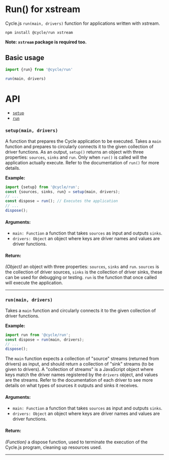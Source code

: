 # Run() for xstream

Cycle.js `run(main, drivers)` function for applications written with xstream.

```
npm install @cycle/run xstream
```

**Note: `xstream` package is required too.**

## Basic usage

```js
import {run} from '@cycle/run'

run(main, drivers)
```

# API

- [`setup`](#setup)
- [`run`](#run)

### <a id="setup"></a> `setup(main, drivers)`

A function that prepares the Cycle application to be executed. Takes a `main`
function and prepares to circularly connects it to the given collection of
driver functions. As an output, `setup()` returns an object with three
properties: `sources`, `sinks` and `run`. Only when `run()` is called will
the application actually execute. Refer to the documentation of `run()` for
more details.

**Example:**
```js
import {setup} from '@cycle/run';
const {sources, sinks, run} = setup(main, drivers);
// ...
const dispose = run(); // Executes the application
// ...
dispose();
```

#### Arguments:

- `main: Function` a function that takes `sources` as input and outputs `sinks`.
- `drivers: Object` an object where keys are driver names and values are driver functions.

#### Return:

*(Object)* an object with three properties: `sources`, `sinks` and `run`. `sources` is the collection of driver sources, `sinks` is the
collection of driver sinks, these can be used for debugging or testing. `run`
is the function that once called will execute the application.

- - -

### <a id="run"></a> `run(main, drivers)`

Takes a `main` function and circularly connects it to the given collection
of driver functions.

**Example:**
```js
import run from '@cycle/run';
const dispose = run(main, drivers);
// ...
dispose();
```

The `main` function expects a collection of "source" streams (returned from
drivers) as input, and should return a collection of "sink" streams (to be
given to drivers). A "collection of streams" is a JavaScript object where
keys match the driver names registered by the `drivers` object, and values
are the streams. Refer to the documentation of each driver to see more
details on what types of sources it outputs and sinks it receives.

#### Arguments:

- `main: Function` a function that takes `sources` as input and outputs `sinks`.
- `drivers: Object` an object where keys are driver names and values are driver functions.

#### Return:

*(Function)* a dispose function, used to terminate the execution of the Cycle.js program, cleaning up resources used.

- - -

